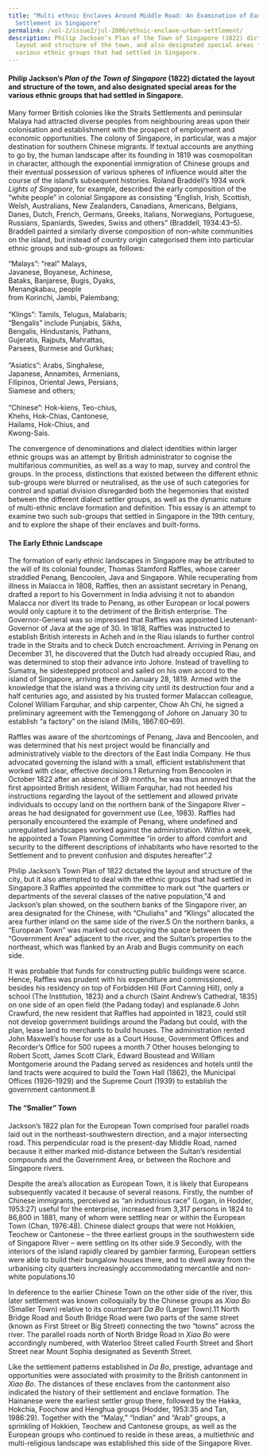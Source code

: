 ```yaml
---
title: "Multi ethnic Enclaves Around Middle Road: An Examination of Early Urban
  Settlement in Singapore"
permalink: /vol-2/issue2/jul-2006/ethnic-enclave-urban-settlement/
description: Philip Jackson’s Plan of the Town of Singapore (1822) dictated the
  layout and structure of the town, and also designated special areas for the
  various ethnic groups that had settled in Singapore.
---
```

#### Philip Jackson’s&nbsp;_Plan of the Town of Singapore_&nbsp;(1822) dictated the layout and structure of the town, and also designated special areas for the various ethnic groups that had settled in Singapore.
 
Many former British colonies like the Straits Settlements and peninsular Malaya had attracted diverse peoples from neighbouring areas upon their colonisation and establishment with the prospect of employment and economic opportunities. The colony of Singapore, in particular, was a major destination for southern Chinese migrants. If textual accounts are anything to go by, the human landscape after its founding in 1819 was cosmopolitan in character, although the exponential immigration of Chinese groups and their eventual possession of various spheres of influence would alter the course of the island’s subsequent histories. Roland Braddell’s 1934 work *Lights of Singapore*, for example, described the early composition of the “white people” in colonial Singapore as consisting “English, Irish, Scottish, Welsh, Australians, New Zealanders, Canadians, Americans, Belgians, Danes, Dutch, French, Germans, Greeks, Italians, Norwegians, Portuguese, Russians, Spaniards, Swedes, Swiss and others” (Braddell, 1934:43–5). Braddell painted a similarly diverse composition of non-white communities on the island, but instead of country origin categorised them into particular ethnic groups and sub-groups as follows: 
 
“Malays”: “real” Malays, <br> 
Javanese, Boyanese, Achinese, <br> 
Bataks, Banjarese, Bugis, Dyaks, <br> 
Menangkabau, people <br> 
from Korinchi, Jambi, Palembang;<br><br> 
“Klings”: Tamils, Telugus, Malabaris;<br>  “Bengalis” include Punjabis, Sikhs,<br>  Bengalis, Hindustanis, Pathans,<br>  Gujeratis, Rajputs, Mahrattas,<br> Parsees, Burmese and Gurkhas;<br><br> 
“Asiatics”: Arabs, Singhalese,<br>  Japanese, Annamites, Armenians,<br>  Filipinos, Oriental Jews, Persians,<br>  Siamese and others;<br><br> 
“Chinese”: Hok-kiens, Teo-chius, <br>Khehs, Hok-Chias, Cantonese,<br> Hailams, Hok-Chius, and <br>Kwong-Sais.

The convergence of denominations and dialect identities within larger ethnic groups was an attempt by British administrator to cognise the multifarious communities, as well as a way to map, survey and control the groups. In the process, distinctions that existed between the different ethnic sub-groups were blurred or neutralised, as the use of such categories for control and spatial division disregarded both the hegemonies that existed between the different dialect settler groups, as well as the dynamic nature of multi-ethnic enclave formation and definition. This essay is an attempt to examine two such sub-groups that settled in Singapore in the 19th century, and to explore the shape of their enclaves and built-forms.

#### **The Early Ethnic Landscape**
The formation of early ethnic landscapes in Singapore may be attributed to the will of its colonial founder, Thomas Stamford Raffles, whose career straddled Penang, Bencoolen, Java and Singapore. While recuperating from illness in Malacca in 1808, Raffles, then an assistant secretary in Penang, drafted a report to his Government in India advising it not to abandon Malacca nor divert its trade to Penang, as other European or local powers would only capture it to the detriment of the British enterprise. The Governor-General was so impressed that Raffles was appointed Lieutenant-Governor of Java at the age of 30. In 1818, Raffles was instructed to establish British interests in Acheh and in the Riau islands to further control trade in the Straits and to check Dutch encroachment. Arriving in Penang on December 31, he discovered that the Dutch had already occupied Riau, and was determined to stop their advance into Johore. Instead of travelling to Sumatra, he sidestepped protocol and sailed on his own accord to the island of Singapore, arriving there on January 28, 1819. Armed with the knowledge that the island was a thriving city until its destruction four and a half centuries ago, and assisted by his trusted former Malaccan colleague, Colonel William Farquhar, and ship carpenter, Chow Ah Chi, he signed a preliminary agreement with the Temenggong of Johore on January 30 to establish “a factory” on the island (Mills, 1867:60–69).

Raffles was aware of the shortcomings of Penang, Java and Bencoolen, and was determined that his next project would be financially and administratively viable to the directors of the East India Company. He thus advocated governing the island with a small, efficient establishment that worked with clear, effective decisions.1 Returning from Bencoolen in October 1822 after an absence of 39 months, he was thus annoyed that the first appointed British resident, William Farquhar, had not heeded his instructions regarding the layout of the settlement and allowed private individuals to occupy land on the northern bank of the Singapore River – areas he had designated for government use (Lee, 1983). Raffles had personally encountered the example of Penang, where undefined and unregulated landscapes worked against the administration. Within a week, he appointed a Town Planning Committee “in order to afford comfort and security to the different descriptions of inhabitants who have resorted to the Settlement and to prevent confusion and disputes hereafter”.2

Philip Jackson’s Town Plan of 1822 dictated the layout and structure of the city, but it also attempted to deal with the ethnic groups that had settled in Singapore.3 Raffles appointed the committee to mark out “the quarters or departments of the several classes of the native population,”4 and Jackson’s plan showed, on the southern banks of the Singapore river, an area designated for the Chinese, with “Chuliahs” and “Klings” allocated the area further inland on the same side of the river.5 On the northern banks, a “European Town” was marked out occupying the space between the “Government Area” adjacent to the river, and the Sultan’s properties to the northeast, which was flanked by an Arab and Bugis community on each side.

It was probable that funds for constructing public buildings were scarce. Hence, Raffles was prudent with his expenditure and commissioned, besides his residency on top of Forbidden Hill (Fort Canning Hill), only a school (The Institution, 1823) and a church (Saint Andrew’s Cathedral, 1835) on one side of an open field (the Padang today) and esplanade.6 John Crawfurd, the new resident that Raffles had appointed in 1823, could still not develop government buildings around the Padang but could, with the plan, lease land to merchants to build houses. The administration rented John Maxwell’s house for use as a Court House, Government Offices and Recorder’s Office for 500 rupees a month.7 Other houses belonging to Robert Scott, James Scott Clark, Edward Boustead and William Montgomerie around the Padang served as residences and hotels until the land tracts were acquired to build the Town Hall (1862), the Municipal Offices (1926–1929) and the Supreme Court (1939) to establish the government cantonment.8

#### **The “Smaller” Town**
Jackson’s 1822 plan for the European Town comprised four parallel roads laid out in the northeast-southwestern direction, and a major intersecting road. This perpendicular road is the present-day Middle Road, named because it either marked mid-distance between the Sultan’s residential compounds and the Government Area, or between the Rochore and Singapore rivers.

Despite the area’s allocation as European Town, it is likely that Europeans subsequently vacated it because of several reasons. Firstly, the number of Chinese immigrants, perceived as “an industrious race” (Logan, in Hodder, 1953:27) useful for the enterprise, increased from 3,317 persons in 1824 to 86,800 in 1881, many of whom were settling near or within the European Town (Chan, 1976:48). Chinese dialect groups that were not Hokkien, Teochew or Cantonese – the three earliest groups in the southwestern side of Singapore River – were settling on its other side.9 Secondly, with the interiors of the island rapidly cleared by gambier farming, European settlers were able to build their bungalow houses there, and to dwell away from the urbanising city quarters increasingly accommodating mercantile and non-white populations.10

In deference to the earlier Chinese Town on the other side of the river, this later settlement was known colloquially by the Chinese groups as *Xiao Bo* (Smaller Town) relative to its counterpart *Da Bo* (Larger Town).11 North Bridge Road and South Bridge Road were two parts of the same street (known as First Street or Big Street) connecting the two “towns” across the river. The parallel roads north of North Bridge Road in *Xiao Bo* were accordingly numbered, with Waterloo Street called Fourth Street and Short Street near Mount Sophia designated as Seventh Street.

Like the settlement patterns established in *Da Bo*, prestige, advantage and opportunities were associated with proximity to the British cantonment in *Xiao Bo*. The distances of these enclaves from the cantonment also indicated the history of their settlement and enclave formation. The Hainanese were the earliest settler group there, followed by the Hakka, Hokchia, Foochow and Henghua groups (Hodder, 1953:35 and Tan, 1986:29). Together with the “Malay,” “Indian” and “Arab” groups, a sprinkling of Hokkien, Teochew and Cantonese groups, as well as the European groups who continued to reside in these areas, a multiethnic and multi-religious landscape was established this side of the Singapore River.



